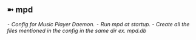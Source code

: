 ## ➼ mpd

*⁃ Config for Music Player Daemon.*
*⁃ Run mpd at startup.*
*- Create all the files mentioned in the config in the same dir ex. mpd.db*

